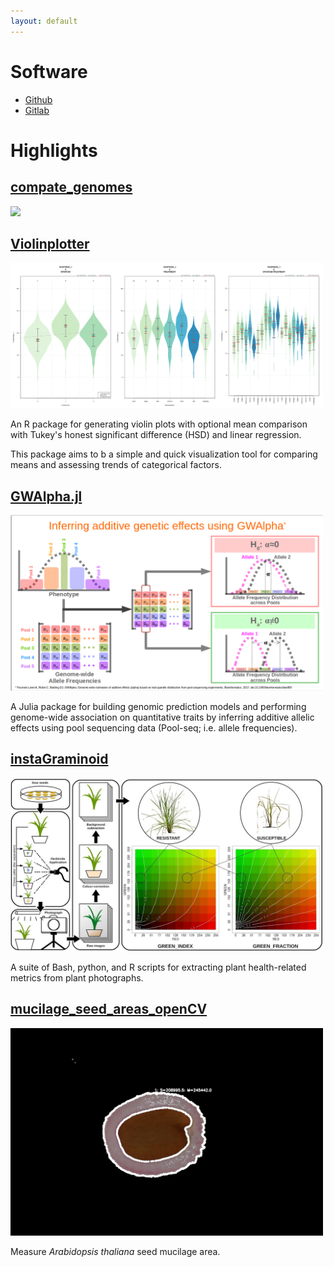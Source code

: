 ```yaml
---
layout: default
---
```


# Software

- [Github](https://github.com/jeffersonfparil/)
- [Gitlab](https://gitlab.com/jeffersonfparil)
 
# Highlights

## [compate_genomes](https://github.com/jeffersonfparil/compare_genomes)

<img src="[https://github.com/jeffersonfparil/compare_genomes/blob/main/misc/compare_genomes_workflow.svg](https://raw.githubusercontent.com/jeffersonfparil/compare_genomes/82047bc070ade87d14df99baf0dea78eaeb54985/misc/compare_genomes_workflow.svg)" width="500">

## [Violinplotter](https://github.com/jeffersonfparil/violinplotter)

<img src="/img/violinplotter.png" width="500"/>

An R package for generating violin plots with optional mean comparison with Tukey's honest significant difference (HSD) and linear regression.

This package aims to b a simple and quick visualization tool for comparing means and assessing trends of categorical factors.

## [GWAlpha.jl](https://github.com/jeffersonfparil/GWAlpha.jl)

<img src="/img/GWAlpha.png" width="500"/>

A Julia package for building genomic prediction models and performing genome-wide association on quantitative traits by inferring additive allelic effects using pool sequencing data (Pool-seq; i.e. allele frequencies).

## [instaGraminoid](https://gitlab.com/jeffersonfparil/instaGraminoid)

<img src="/img/instaGraminoid.jpg" width="500"/>

A suite of Bash, python, and R scripts for extracting plant health-related metrics from plant photographs.

## [mucilage_seed_areas_openCV](https://gitlab.com/jeffersonfparil/mucilage_seed_areas_opencv)

<img src="/img/araseed_mucilage.jpg" width="500"/>

Measure *Arabidopsis thaliana* seed mucilage area.
